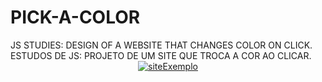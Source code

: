 # PICK-A-COLOR
<div>
JS STUDIES: DESIGN OF A WEBSITE THAT CHANGES COLOR ON CLICK.
<br>
ESTUDOS DE JS: PROJETO DE UM SITE QUE TROCA A COR AO CLICAR.
</div>
<div align = "center">
  <a href="https://jhonhp7.github.io/PICK-A-COLOR/index.html" target="_blank">
  <img src="https://user-images.githubusercontent.com/97294532/222991781-75ffaeac-4a19-4765-ba97-5c8f23199dc3.png"alt="siteExemplo">
  </a>
</div>